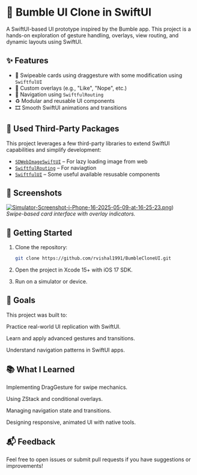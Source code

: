 # 🐝 Bumble UI Clone in SwiftUI

A SwiftUI-based UI prototype inspired by the Bumble app. This project is a hands-on exploration of gesture handling, overlays, view routing, and dynamic layouts using SwiftUI.

## ✨ Features

- 🔄 Swipeable cards using draggesture with some modification using `SwiftfulUI`
- 🧩 Custom overlays (e.g., "Like", "Nope", etc.)
- 🧭 Navigation using `SwiftfulRouting`
- ♻️ Modular and reusable UI components
- 🎞️ Smooth SwiftUI animations and transitions

## 🧰 Used Third-Party Packages

This project leverages a few third-party libraries to extend SwiftUI capabilities and simplify development:

- [`SDWebImageSwiftUI`](https://github.com/SDWebImage/SDWebImageSwiftUI.git) – For lazy loading image from web
- [`SwiftfulRouting`](https://github.com/SwiftfulThinking/SwiftfulRouting) – For naviagtion  
- [`SwiftfulUI`](https://github.com/SwiftfulThinking/SwiftfulUI.git) – Some useful available resusable components

## 📸 Screenshots

[![Simulator-Screenshot-i-Phone-16-2025-05-09-at-16-25-23.png](https://i.postimg.cc/PqRQSTBP/Simulator-Screenshot-i-Phone-16-2025-05-09-at-16-25-23.png)](https://postimg.cc/R3wtF5CB))  
*Swipe-based card interface with overlay indicators.*

## 🚀 Getting Started

1. Clone the repository:
   ```bash
   git clone https://github.com/rvishal1991/BumbleCloneUI.git

2. Open the project in Xcode 15+ with iOS 17 SDK.

3. Run on a simulator or device.

## 🎯 Goals
This project was built to:

Practice real-world UI replication with SwiftUI.

Learn and apply advanced gestures and transitions.

Understand navigation patterns in SwiftUI apps.

## 📚 What I Learned
Implementing DragGesture for swipe mechanics.

Using ZStack and conditional overlays.

Managing navigation state and transitions.

Designing responsive, animated UI with native tools.

## 📬 Feedback
Feel free to open issues or submit pull requests if you have suggestions or improvements!
